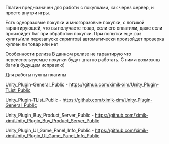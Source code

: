 Плагин предназначен для работы с покупками, как через сервер, и просто внутри игры.

Есть одноразовые покупки и многоразовые покупки, с логикой гарантирующей, что вы получаете товар, если его оплатили, даже если произойдет баг при обработки покупки.
При попытки еще раз купить(или перезапуске скриптов) автоматически произойдет проверка куплен ли товар или нет

Особенности релиза
В данном релизе не гарантирую что переиспользуемые покупки будут штатно работать. С ними возможны баги(в будущем исправлю)

Для работы нужны плагины

Unity_Plugin-General_Public - https://github.com/ximik-xim/Unity_Plugin-TList_Public

Unity_Plugin-TList_Public - https://github.com/ximik-xim/Unity_Plugin-General_Public

Unity_Plugin_Buy_Product_Server_Public - https://github.com/ximik-xim/Unity_Plugin_Buy_Product_Server_Public

Unity_Plugin_UI_Game_Panel_Info_Public - https://github.com/ximik-xim/Unity_Plugin_UI_Game_Panel_Info_Public
